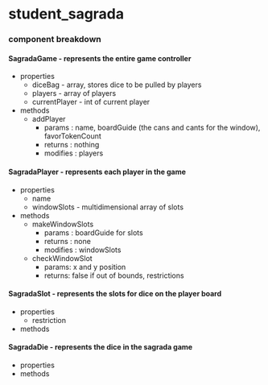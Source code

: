 # student_sagrada

### component breakdown

#### SagradaGame - represents the entire game controller
  - properties
    - diceBag - array, stores dice to be pulled by players
    - players - array of players
    - currentPlayer - int of current player
  - methods
    - addPlayer
      - params : name, boardGuide (the cans and cants for the window), favorTokenCount
      - returns : nothing
      - modifies : players
    

#### SagradaPlayer - represents each player in the game
  - properties
    - name
    - windowSlots - multidimensional array of slots
  - methods
    - makeWindowSlots
      - params : boardGuide for slots
      - returns : none
      - modifies : windowSlots
    - checkWindowSlot
      - params: x and y position
      - returns: false if out of bounds, restrictions
  
#### SagradaSlot - represents the slots for dice on the player board
  - properties
    - restriction
  - methods
  
#### SagradaDie - represents the dice in the sagrada game
  - properties
  - methods
